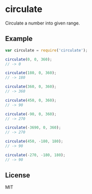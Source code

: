 # circulate

Circulate a number into given range.

## Example

```javascript
var circulate = require('circulate');

circulate(0, 0, 360);
// -> 0

circulate(180, 0, 360);
// -> 180

circulate(360, 0, 360);
// -> 360

circulate(450, 0, 360);
// -> 90

circulate(-90, 0, 360);
// -> 270

circulate(-3690, 0, 360);
// -> 270

circulate(450, -180, 180);
// -> 90

circulate(-270, -180, 180);
// -> 90
```

## License

MIT
